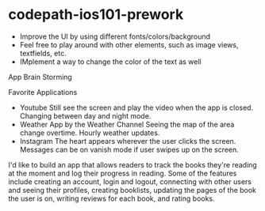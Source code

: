 # codepath-ios101-prework

- Improve the UI by using different fonts/colors/background
- Feel free to play around with other elements, such as image views, textfields, etc.
- IMplement a way to change the color of the text as well

App Brain Storming 

Favorite Applications
- Youtube
  Still see the screen and play the video when the app is closed.
  Changing between day and night mode.
- Weather App by the Weather Channel
  Seeing the map of the area change overtime.
  Hourly weather updates.
- Instagram
  The heart appears wherever the user clicks the screen.
  Messages can be on vanish mode if user swipes up on the screen. 

I'd like to build an app that allows readers to track the books they're reading at the moment and log their progress in reading. Some of the features include creating an account, login and logout, connecting with other users and seeing their profiles, creating booklists, updating the pages of the book the user is on, writing reviews for each book, and rating books. 
